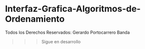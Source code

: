 # Interfaz-Grafica-Algoritmos-de-Ordenamiento
Todos los Derechos Reservados: Gerardo Portocarrero Banda
>>> Sigue en desarrollo
